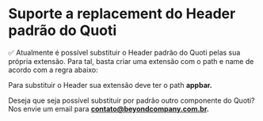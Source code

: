 # Suporte a replacement do Header padrão do Quoti




✅ Atualmente é possível substituir o Header padrão do Quoti pelas sua própria extensão. Para tal, basta criar uma extensão com o path e name de acordo com a regra abaixo:

Para substituir o Header sua extensão deve ter o path **appbar.**

Deseja que seja possível substituir por padrão outro componente do Quoti? Nos envie um email para **contato@beyondcompany.com.br.**


